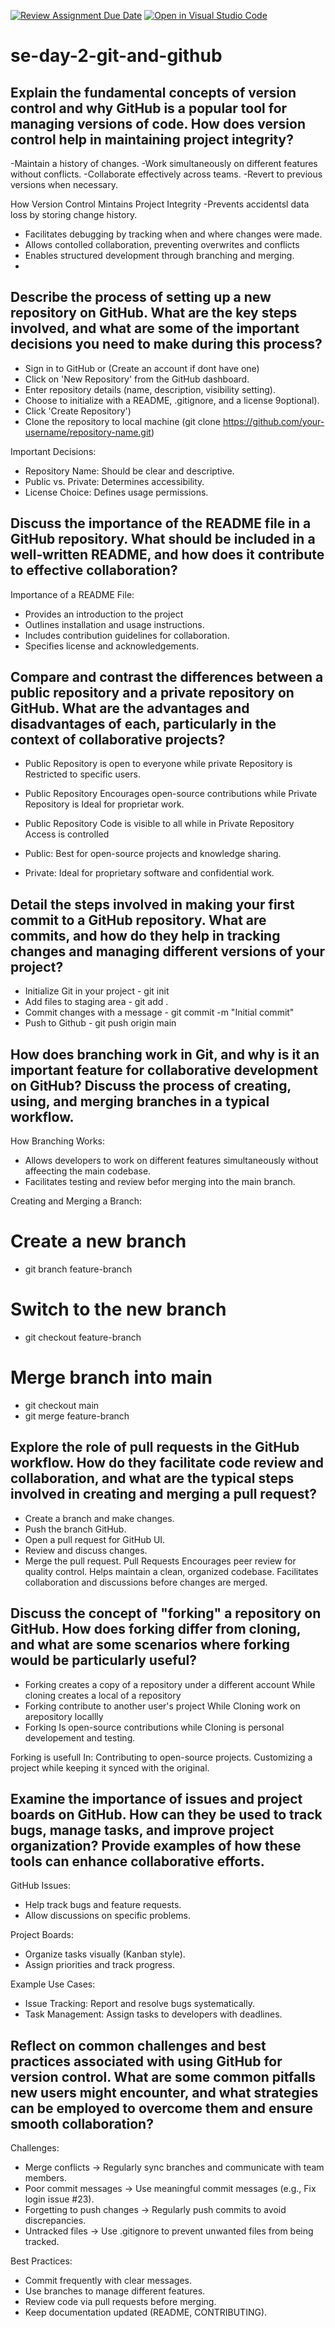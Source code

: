 [![Review Assignment Due Date](https://classroom.github.com/assets/deadline-readme-button-22041afd0340ce965d47ae6ef1cefeee28c7c493a6346c4f15d667ab976d596c.svg)](https://classroom.github.com/a/8wgCKhpZ)
[![Open in Visual Studio Code](https://classroom.github.com/assets/open-in-vscode-2e0aaae1b6195c2367325f4f02e2d04e9abb55f0b24a779b69b11b9e10269abc.svg)](https://classroom.github.com/online_ide?assignment_repo_id=18403214&assignment_repo_type=AssignmentRepo)
# se-day-2-git-and-github
## Explain the fundamental concepts of version control and why GitHub is a popular tool for managing versions of code. How does version control help in maintaining project integrity?
-Maintain a history of changes.
-Work simultaneously on different features without conflicts.
-Collaborate effectively across teams.
-Revert to previous versions when necessary.

How Version Control Mintains Project Integrity
-Prevents accidentsl data loss by storing change history.
- Facilitates debugging by tracking when and where changes were made.
- Allows contolled collaboration, preventing overwrites and conflicts
- Enables structured development through branching and merging.
- 
## Describe the process of setting up a new repository on GitHub. What are the key steps involved, and what are some of the important decisions you need to make during this process?
- Sign in to GitHub or (Create an account if dont have one)
- Click on 'New Repository' from the GitHub dashboard.
- Enter repository details (name, description, visibility setting).
- Choose to initialize with a README, .gitignore, and a license 9optional).
- Click 'Create Repository')
- Clone the repository to local machine (git clone https://github.com/your-username/repository-name.git)

Important Decisions:

- Repository Name: Should be clear and descriptive.
- Public vs. Private: Determines accessibility.
- License Choice: Defines usage permissions.


## Discuss the importance of the README file in a GitHub repository. What should be included in a well-written README, and how does it contribute to effective collaboration?
Importance of a README File:
- Provides an introduction to the project
- Outlines installation and usage instructions.
- Includes contribution guidelines for collaboration.
- Specifies license and acknowledgements.


## Compare and contrast the differences between a public repository and a private repository on GitHub. What are the advantages and disadvantages of each, particularly in the context of collaborative projects?
- Public Repository is open to everyone while private Repository is Restricted to specific users.
- Public Repository Encourages open-source contributions while Private Repository is Ideal for proprietar work.
- Public Repository Code is visible to all while in Private Repository Access is controlled

- Public: Best for open-source projects and knowledge sharing.
- Private: Ideal for proprietary software and confidential work.

## Detail the steps involved in making your first commit to a GitHub repository. What are commits, and how do they help in tracking changes and managing different versions of your project?
- Initialize Git in your project - git init
- Add files to staging area - git add .
- Commit changes with a message - git commit -m "Initial commit"
- Push to Github - git push origin main
  
## How does branching work in Git, and why is it an important feature for collaborative development on GitHub? Discuss the process of creating, using, and merging branches in a typical workflow.
How Branching Works:
- Allows developers to work on different features simultaneously without affeecting the main codebase.
- Facilitates testing and review befor merging into the main branch.

Creating and Merging a Branch:
# Create a new branch
- git branch feature-branch

# Switch to the new branch
- git checkout feature-branch

# Merge branch into main
- git checkout main
- git merge feature-branch

## Explore the role of pull requests in the GitHub workflow. How do they facilitate code review and collaboration, and what are the typical steps involved in creating and merging a pull request?
- Create a branch and make changes.
- Push the branch GitHub.
- Open a pull request for GitHub UI.
- Review and discuss changes.
- Merge the pull request.
Pull Requests Encourages peer review for quality control.
Helps maintain a clean, organized codebase.
Facilitates collaboration and discussions before changes are merged.

## Discuss the concept of "forking" a repository on GitHub. How does forking differ from cloning, and what are some scenarios where forking would be particularly useful?
- Forking creates a copy of a repository under a different account While cloning creates a local of a repository
- Forking contribute to another user's project While Cloning work on arepository locallly
- Forking Is open-source contributions while Cloning is personal developement and testing.

Forking is usefull In:
Contributing to open-source projects.
Customizing a project while keeping it synced with the original.


## Examine the importance of issues and project boards on GitHub. How can they be used to track bugs, manage tasks, and improve project organization? Provide examples of how these tools can enhance collaborative efforts.
GitHub Issues:

- Help track bugs and feature requests.
- Allow discussions on specific problems.

Project Boards:
- Organize tasks visually (Kanban style).
- Assign priorities and track progress.

Example Use Cases:
- Issue Tracking: Report and resolve bugs systematically.
- Task Management: Assign tasks to developers with deadlines.

## Reflect on common challenges and best practices associated with using GitHub for version control. What are some common pitfalls new users might encounter, and what strategies can be employed to overcome them and ensure smooth collaboration?
Challenges:

- Merge conflicts → Regularly sync branches and communicate with team members.
- Poor commit messages → Use meaningful commit messages (e.g., Fix login issue #23).
- Forgetting to push changes → Regularly push commits to avoid discrepancies.
- Untracked files → Use .gitignore to prevent unwanted files from being tracked.

Best Practices:
- Commit frequently with clear messages.
- Use branches to manage different features.
- Review code via pull requests before merging.
- Keep documentation updated (README, CONTRIBUTING).
